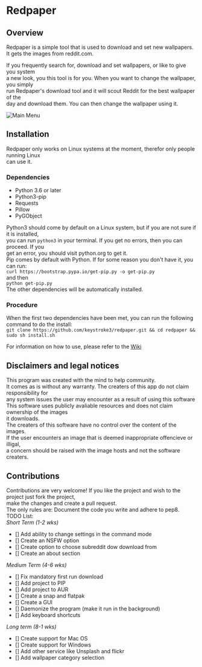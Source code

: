 # Redpaper
## Overview
Redpaper is a simple tool that is used to download and set new wallpapers.  
It gets the images from reddit.com.  

If you frequently search for, download and set wallpapers, or like to give you system  
a new look, you this tool is for you.  When you want to change the wallpaper, you simply  
run Redpaper's download tool and it will scout Reddit for the best wallpaper of the  
day and download them. You can then change the wallpaper using it.

![Main Menu](https://raw.githubusercontent.com/keystroke3/redpaper/master/screenshots/main-menu.png)

## Installation
Redpaper only works on Linux systems at the moment, therefor only people running Linux  
can use it.  
### Dependencies
* Python 3.6 or later  
* Python3-pip  
* Requests  
* Pillow  
* PyGObject

Python3 should come by default on a Linux system, but if you are not sure if it is installed,  
you can run  `python3` in your terminal. If you get no errors, then you can proceed. If you  
get an error, you should  visit python.org to get it.  
Pip comes by default with Python. If for some reason you don't have it, you can run:  
`curl https://bootstrap.pypa.io/get-pip.py -o get-pip.py`  
and then  
`python get-pip.py`  
The other dependencies will be automatically installed.  
### Procedure
When the first two dependencies have been met, you can run the following command to do the install:  
`git clone https://github.com/keystroke3/redpaper.git && cd redpaper && sudo sh install.sh`  

For          information on how to use, please refer to the [Wiki](https://github.com/keystroke3/redpaper/wiki)  

## Disclaimers and legal notices
This program was created with the mind to help community.  
It comes as is without any warranty. The creaters of this app do not claim responsibility for  
any system issues the user may encounter as a result of using this software  
This software uses publicly avaliable resources and does not claim ownership of the images  
it downloads.  
The creaters of this software have no control over the content of the images.  
If the user encounters an  image that is deemed inappropriate offencieve or illigal,  
a concern should be raised with the image hosts and not the software creaters.  
## Contributions 
Contributions are very welcome! If you like the project and wish to the project just fork the project,  
make the changes and create a pull request.  
The only rules are: Document the code you write and adhere to pep8.  
TODO List:  
_Short Term (1-2 wks)_  
- [] Add ability to change settings in the command mode
- [] Create an NSFW option
- [] Create option to choose subreddit dow download from
- [] Create an about section  

_Medium Term (4-6 wks)_
- [] Fix mandatory first run download
- [] Add project to PIP
- [] Add project to AUR
- [] Create a snap and flatpak
- [] Create a GUI
- [] Daemonize the program (make it run in the background)
- [] Add keyboard shortcuts 
 
_Long term (8-1 wks)_   
- [] Create support for Mac OS  
- [] Create support for Windows  
- [] Add other service like Unsplash and flickr  
- [] Add wallpaper category selection  